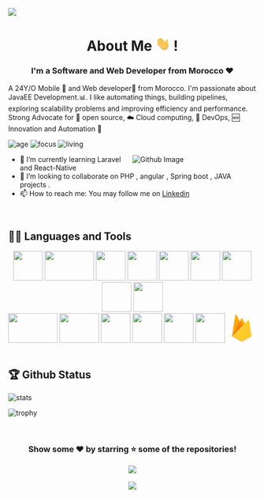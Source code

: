 ![](https://raw.githubusercontent.com/halfrost/halfrost/master/icons/header_.png)

<h1 align="center">About Me <img src="https://raw.githubusercontent.com/ABSphreak/ABSphreak/master/gifs/Hi.gif" width="30px"> ! </h1>

<h3 align="center">I'm a Software and Web Developer from Morocco ❤</h3>
  
A 24Y/O Mobile 🌈 and Web developer🎯 from Morocco. I'm passionate about JavaEE Development.:bar_chart:. I like automating things, building pipelines, exploring scalability problems and improving efficiency and performance. Strong Advocate for 📜 open source, :cloud: Cloud computing, 🚀 DevOps, :new: Innovation and Automation :robot: 


![age](https://img.shields.io/badge/age-24-blue)
![focus](https://img.shields.io/badge/focus-FullStack-brightgreen)
![living](https://img.shields.io/badge/living-Morocco-3c9)

<img width="50%" align="right" alt="Github Image" src="https://raw.githubusercontent.com/onimur/.github/master/.resources/git-header.svg" />

- 🌱 I’m currently learning Laravel and React-Native
- 👯 I’m looking to collaborate on PHP , angular , Spring boot , JAVA projects .
- 📫 How to reach me: You may follow me on [Linkedin](https://www.linkedin.com/in/reqqi-akram-%E2%9C%94%EF%B8%8F-331ba3199/) 
<br />


## 👨‍💻 Languages and Tools

<div align="center">
  
<img src="https://brandslogos.com/wp-content/uploads/images/large/mysql-logo-1.png" height="60" width="60">
<img src="https://miro.medium.com/max/700/1*X-QFjBjxIgA2RwVvoA89nw.png" height="60" width="100">
<img src="https://github.com/Subhampreet/Subhampreet/blob/master/logos/JS.png?raw=true" height="60" width="60">
<img src="https://cdn.iconscout.com/icon/free/png-512/node-js-1174925.png" height="60" width="60">
<img src="https://github.com/Subhampreet/Subhampreet/blob/master/logos/next.png?raw=true" height="60" width="60">
<img src="https://github.com/Subhampreet/Subhampreet/blob/master/logos/css.png?raw=true" height="60" width="60">
<img src="https://github.com/Subhampreet/Subhampreet/blob/master/logos/html.png?raw=true" height="60" width="60">
<img src"https://cdn.alsacreations.net/xmedia/doc/full/php-logo.png" height="60" width="60">
<img src="https://img.icons8.com/color/452/mongodb.png" height="60" width="60">

<br>
  
<img src="https://upload.wikimedia.org/wikipedia/commons/thumb/9/91/Electron_Software_Framework_Logo.svg/1200px-Electron_Software_Framework_Logo.svg.png" height="60" width="100">
<img src="https://www.marcus-povey.co.uk/wp-content/866-8665831_the-postman-logo-is-available-in-png-svg.png.jpeg" height="60" width="80">
<img src="https://github.com/Subhampreet/Subhampreet/blob/master/logos/react.png?raw=true" height="60" width="60">
<img src="https://github.com/Subhampreet/Subhampreet/blob/master/logos/git.png?raw=true" height="60" width="60">
<img src="https://github.com/Subhampreet/Subhampreet/blob/master/logos/vs.png?raw=true" height="60" width="60">
<img src="https://github.com/Subhampreet/Subhampreet/blob/master/logos/bootstrap.png?raw=true" height="60" width="60">
<img height="60" src="https://raw.githubusercontent.com/github/explore/80688e429a7d4ef2fca1e82350fe8e3517d3494d/topics/firebase/firebase.png">


</div>

<br >

## 🏆 Github Status

<!-- <img  src="https://github-readme-stats.vercel.app/api?username=Subhampreet&show_icons=true&hide_border=true&theme=dark" width="45%" align="right" >

<img  src="https://github-readme-streak-stats.herokuapp.com/?user=Subhampreet&theme=dark" width="45%" > -->


![stats](https://github-readme-stats.vercel.app/api?username=AyoubMoustahfid&show_icons=true&count_private=true&title_color=f7d745&text_color=b2d76c&icon_color=6562af&bg_color=00000000&hide=bg-color&hide_border=true)

![trophy](https://github-profile-trophy.vercel.app/?username=AyoubMoustahfid&theme=juicyfresh&no-bg=true&no-frame=true&column=7&")

<br>

<div align="center">


### Show some ❤️ by starring ⭐ some of the repositories!


[<img src="https://img.shields.io/badge/linkedin-%230077B5.svg?&style=for-the-badge&logo=linkedin&logoColor=white">](https://www.linkedin.com/in/abdelouahab-elhassnaoui-ab4785118/)


<a href="https://dev.to/subhampreet"><img height="50" src="https://d2fltix0v2e0sb.cloudfront.net/dev-badge.svg"></a>

</div>
